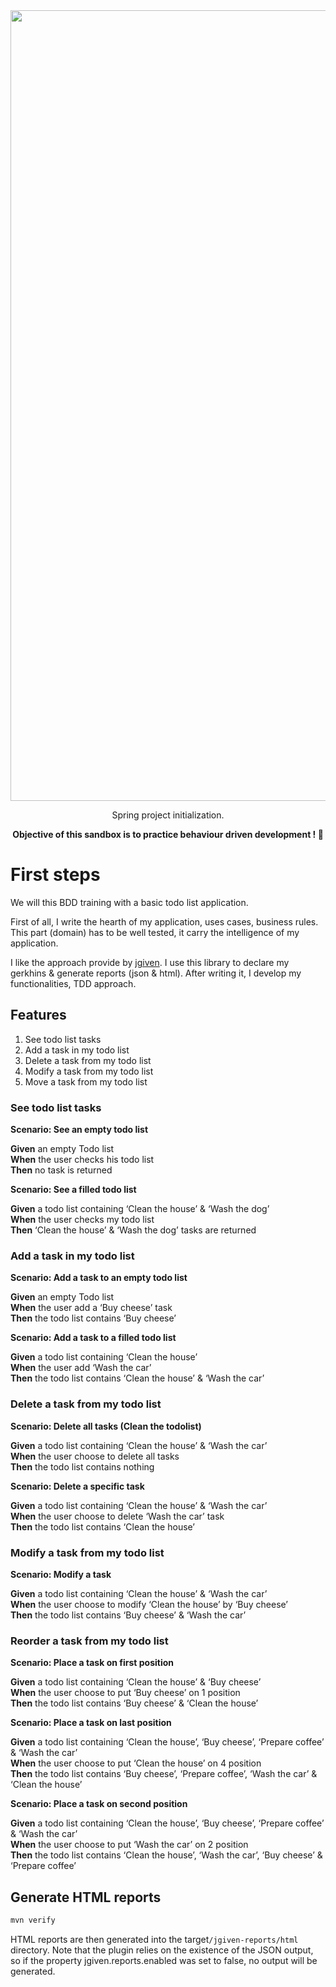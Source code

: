 <div align="center"><img width="1265" alt="Capture d’écran 2021-08-29 à 20 17 36" src="https://user-images.githubusercontent.com/25029077/131261334-8307d9ab-5dd5-49c1-9ae0-4489ce217ea8.png"></div>
<p align="center">Spring project initialization.</p>

<p align="center"><b>Objective of this sandbox is to practice behaviour driven development ! 🚀</b></p>

# First steps

We will this BDD training with a basic todo list application.

First of all, I write the hearth of my application, uses cases, business rules.
This part (domain) has to be well tested, it carry the intelligence of my application.

I like the approach provide by [jgiven](https://jgiven.org/). I use this library to declare my gerkhins & generate reports (json & html).
After writing it, I develop my functionalities, TDD approach. 


## Features

1. See todo list tasks
2. Add a task in my todo list
3. Delete a task from my todo list
4. Modify a task from my todo list
5. Move a task from my todo list

### See todo list tasks

**Scenario: See an empty todo list**

**Given** an empty Todo list  
**When** the user checks his todo list  
**Then** no task is returned  

**Scenario: See a filled todo list**

**Given** a todo list containing ‘Clean the house’ & ‘Wash the dog’  
**When** the user checks my todo list  
**Then** ‘Clean the house’ & ‘Wash the dog’ tasks are returned

### Add a task in my todo list

**Scenario: Add a task to an empty todo list**

**Given** an empty Todo list  
**When** the user add a ‘Buy cheese’ task  
**Then** the todo list contains ‘Buy cheese’  

**Scenario: Add a task to a filled todo list**

**Given** a todo list containing ‘Clean the house’  
**When** the user add ‘Wash the car’  
**Then** the todo list contains ‘Clean the house’ & ‘Wash the car’  

### Delete a task from my todo list

**Scenario: Delete all tasks (Clean the todolist)**

**Given** a todo list containing ‘Clean the house’ & ‘Wash the car’  
**When** the user choose to delete all tasks  
**Then** the todo list contains nothing  

**Scenario: Delete a specific task**

**Given** a todo list containing ‘Clean the house’ & ‘Wash the car’  
**When** the user choose to delete ‘Wash the car’ task  
**Then** the todo list contains ‘Clean the house’  

### Modify a task from my todo list

**Scenario: Modify a task**

**Given** a todo list containing ‘Clean the house’ & ‘Wash the car’  
**When** the user choose to modify ‘Clean the house’ by ‘Buy cheese’  
**Then** the todo list contains ‘Buy cheese’ & ‘Wash the car’  

### Reorder a task from my todo list

**Scenario: Place a task on first position**

**Given** a todo list containing ‘Clean the house’ & ‘Buy cheese’  
**When** the user choose to put ‘Buy cheese’ on 1 position  
**Then** the todo list contains ‘Buy cheese’ & ‘Clean the house’  

**Scenario: Place a task on last position**

**Given** a todo list containing ‘Clean the house’, ‘Buy cheese’, ‘Prepare coffee’ & ‘Wash the car’  
**When** the user choose to put ‘Clean the house’ on 4 position  
**Then** the todo list contains ‘Buy cheese’, ‘Prepare coffee’, ‘Wash the car’ & ‘Clean the house’  

**Scenario: Place a task on second position**

**Given** a todo list containing ‘Clean the house’, ‘Buy cheese’, ‘Prepare coffee’ & ‘Wash the car’  
**When** the user choose to put ‘Wash the car’ on 2 position  
**Then** the todo list contains ‘Clean the house’, ‘Wash the car’, ‘Buy cheese’ & ‘Prepare coffee’

## Generate HTML reports

```bash
mvn verify
```

HTML reports are then generated into the target`/jgiven-reports/html` directory. Note that the plugin relies on the existence of the JSON output, so if the property jgiven.reports.enabled was set to false, no output will be generated.
